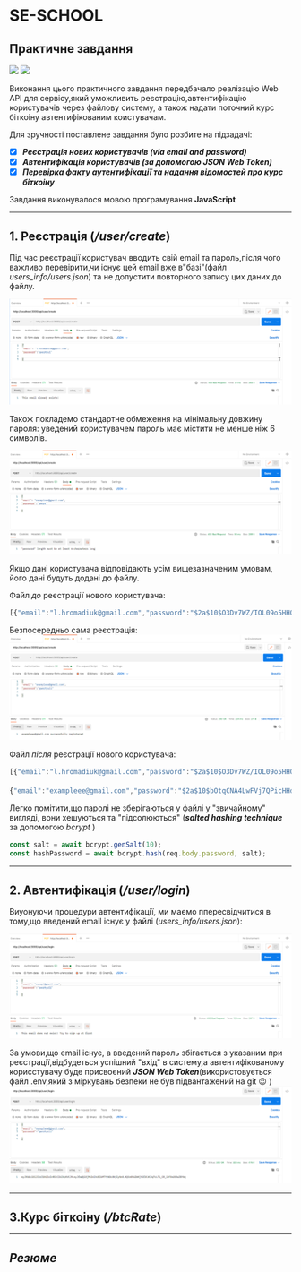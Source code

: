 # SE-SCHOOL
## Практичне завдання

![](https://img.shields.io/badge/Node.js-43853D?style=for-the-badge&logo=node.js&logoColor=white) 
![](https://img.shields.io/badge/Express.js-404D59?style=for-the-badge)


Виконання цього практичного завдання передбачало реалізацію Web API для сервісу,який уможливить реєстрацію,автентифікацію користувачів через файлову систему, а також надати поточний курс біткоіну автентифікованим коистувачам.

Для зручності поставлене завдання було розбите на підзадачі:
- [X] ***Реєстрація нових користувачів (via email and password)***
- [X] ***Автентифікація користувачів (за допомогою JSON Web Token)***
- [X] ***Перевірка факту аутентифікації та надання відомостей про курс біткоіну***
  
Завдання виконувалося мовою програмування **JavaScript**
  _____
## 1. Реєстрація (*/user/create*)

Під час реєстрації користувач вводить свій email та пароль,після чого важливо перевірити,чи існує цей email  <ins>вже</ins> в"базі"(файл *users_info/users.json*) та не допустити повторного запису цих даних до файлу.

![](https://github.com/l-hromadiuk/SE-SCHOOL/blob/main/screenshots%20for%20readme/emailex.png)

Також покладемо стандартне обмеження на мінімальну довжину пароля: уведений користувачем пароль має містити не менше ніж 6 символів.

![](https://github.com/l-hromadiuk/SE-SCHOOL/blob/main/screenshots%20for%20readme/password6.png)

Якщо дані користувача відповідають усім вищезазначеним умовам, його дані будуть додані до файлу.

Файл *до* реєстрації нового користувача:
```javascript
[{"email":"l.hromadiuk@gmail.com","password":"$2a$10$O3Dv7WZ/IOL09o5HHOjQkeOCVrkomMEU8ybQeV3uRmku0QLPN4.Yi"}]
```
Безпосередньо сама реєстрація:
![](https://github.com/l-hromadiuk/SE-SCHOOL/blob/main/screenshots%20for%20readme/success.png)

Файл *після* реєстрації нового користувача:
```javascript
[{"email":"l.hromadiuk@gmail.com","password":"$2a$10$O3Dv7WZ/IOL09o5HHOjQkeOCVrkomMEU8ybQeV3uRmku0QLPN4.Yi"},

{"email":"exampleee@gmail.com","password":"$2a$10$bOtqCNA4LwFVj7QPicHHd.5aPTu8oKY5eAhmLs1QWiEU.j7Ndimd."}]
```
Легко помітити,що паролі не зберігаються у файлі у "звичайному" вигляді, вони хешуються та "підсолюються" (***salted hashing technique*** за допомогою *bcrypt* )

```javascript
const salt = await bcrypt.genSalt(10);  
const hashPassword = await bcrypt.hash(req.body.password, salt);
```
____
## 2. Автентифікація (*/user/login*)
Виуонуючи процедури автентифікації, ми маємо ппересвідчитися в тому,що введений email існує у файлі (*users_info/users.json*):

![](https://github.com/l-hromadiuk/SE-SCHOOL/blob/main/screenshots%20for%20readme/error%20email.png)

За умови,що email існує, а введений пароль збігається з указаним при реєстрації,відбудеться успішний "вхід" в систему,а автентифікованому корисстувачу буде присвоєний ***JSON Web Token***(використовується файл .env,який з міркувань безпеки не був підвантажений на git :wink: )
![](https://github.com/l-hromadiuk/SE-SCHOOL/blob/main/screenshots%20for%20readme/token.png) 

































_______
## 3.Курс біткоіну (*/btcRate*)

















____________
## ***Резюме*** 
